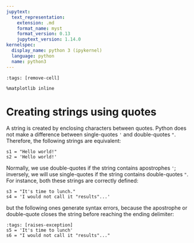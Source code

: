 ```yaml
---
jupytext:
  text_representation:
    extension: .md
    format_name: myst
    format_version: 0.13
    jupytext_version: 1.14.0
kernelspec:
  display_name: python 3 (ipykernel)
  language: python
  name: python3
---
```


```{code-cell} ipython3
:tags: [remove-cell]

%matplotlib inline
```

# Creating strings using quotes

A string is created by enclosing characters between quotes. Python does not make a difference between single-quotes `'` and double-quotes `"`. Therefore, the following strings are equivalent:

```{code-cell}
s1 = "Hello world!"
s2 = 'Hello world!'
```

Normally, we use double-quotes if the string contains apostrophes `'`; inversely, we will use single-quotes if the string contains double-quotes `"`. For instance, both these strings are correctly defined:

```{code-cell}
s3 = "It's time to lunch."
s4 = 'I would not call it "results"...'
```

but the following ones generate syntax errors, because the apostrophe or double-quote closes the string before reaching the ending delimiter:

```{code-cell}
:tags: [raises-exception]
s5 = 'It's time to lunch'
s6 = "I would not call it "results"..."
```
